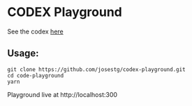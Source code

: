 # CODEX Playground

See the codex [here](https://github.com/josestg/codex)

## Usage:

```shell
git clone https://github.com/josestg/codex-playground.git
cd code-playground
yarn
```

Playground live at http://localhost:300
